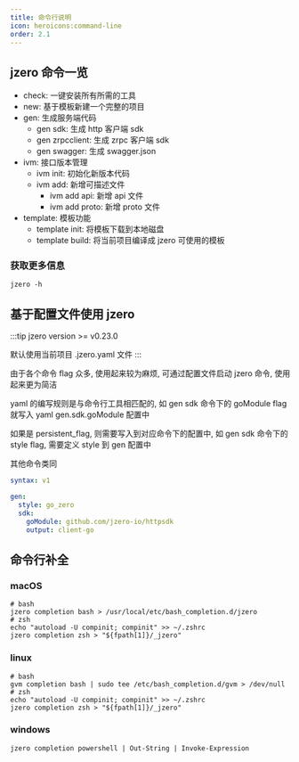 ```yaml
---
title: 命令行说明
icon: heroicons:command-line
order: 2.1
---
```


## jzero 命令一览

* check: 一键安装所有所需的工具
* new: 基于模板新建一个完整的项目
* gen: 生成服务端代码
  * gen sdk: 生成 http 客户端 sdk
  * gen zrpcclient: 生成 zrpc 客户端 sdk
  * gen swagger: 生成 swagger.json
* ivm: 接口版本管理
  * ivm init: 初始化新版本代码
  * ivm add: 新增可描述文件
    * ivm add api: 新增 api 文件
    * ivm add proto: 新增 proto 文件
* template: 模板功能
  * template init: 将模板下载到本地磁盘
  * template build: 将当前项目编译成 jzero 可使用的模板

### 获取更多信息

```shell
jzero -h
```

## 基于配置文件使用 jzero

:::tip
jzero version >= v0.23.0

默认使用当前项目 .jzero.yaml 文件
:::

由于各个命令 flag 众多, 使用起来较为麻烦, 可通过配置文件启动 jzero 命令, 使用起来更为简洁

yaml 的编写规则是与命令行工具相匹配的, 如 gen sdk 命令下的 goModule flag 就写入 yaml gen.sdk.goModule 配置中

如果是 persistent_flag, 则需要写入到对应命令下的配置中, 如 gen sdk 命令下的 style flag, 需要定义 style 到 gen 配置中

其他命令类同

```yaml
syntax: v1

gen:
  style: go_zero
  sdk:
    goModule: github.com/jzero-io/httpsdk
    output: client-go
```

## 命令行补全

### macOS

```shell
# bash
jzero completion bash > /usr/local/etc/bash_completion.d/jzero
# zsh
echo "autoload -U compinit; compinit" >> ~/.zshrc
jzero completion zsh > "${fpath[1]}/_jzero"
```

### linux

```shell
# bash
gvm completion bash | sudo tee /etc/bash_completion.d/gvm > /dev/null
# zsh
echo "autoload -U compinit; compinit" >> ~/.zshrc
jzero completion zsh > "${fpath[1]}/_jzero"
```

### windows

```shell
jzero completion powershell | Out-String | Invoke-Expression
```

